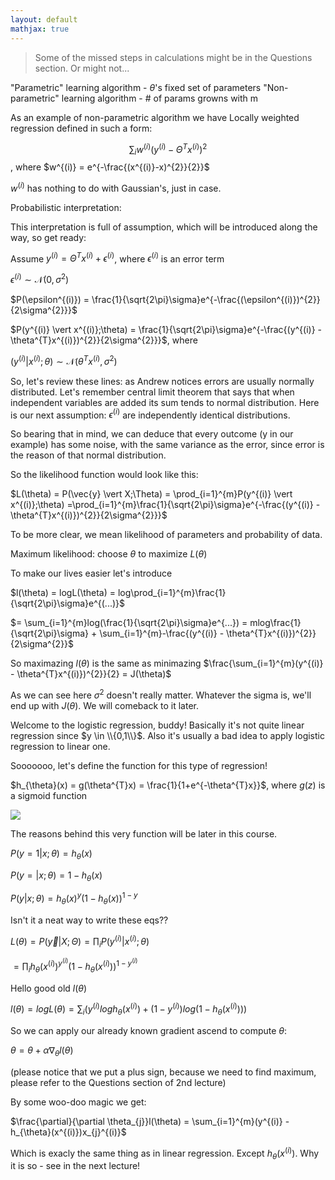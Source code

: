 ```yaml
---
layout: default
mathjax: true
---
```


> Some of the missed steps in calculations might be in the Questions section. Or might not...

"Parametric" learning algorithm
    - $\theta$'s fixed set of parameters
"Non-parametric" learning algorithm
    - # of params growns with m

As an example of non-parametric algorithm we have Locally weighted regression defined in such a form:

$$\sum_{i}w^{(i)}(y^{(i)}-\Theta^{T}x^{(i)})^{2}$$, where $w^{(i)} = e^{-\frac{(x^{(i)}-x)^{2}}{2}}$

$w^{(i)}$ has nothing to do with Gaussian's, just in case.

Probabilistic interpretation:

This interpretation is full of assumption, which will be introduced along the way, so get ready:

Assume $y^{(i)} = \Theta^{T}x^{(i)}+\epsilon^{(i)}$, where $\epsilon^{(i)}$ is an error term

$\epsilon^{(i)} \sim \mathcal{N}(0,\sigma^{2})$ 

$P(\epsilon^{(i)}) = \frac{1}{\sqrt{2\pi}\sigma}e^{-\frac{(\epsilon^{(i)})^{2}}{2\sigma^{2}}}$

$P(y^{(i)} \vert x^{(i)};\theta) = \frac{1}{\sqrt{2\pi}\sigma}e^{-\frac{(y^{(i)} - \theta^{T}x^{(i)})^{2}}{2\sigma^{2}}}$, where 

$(y^{(i)} \vert x^{(i)};\theta) \sim \mathcal{N}(\theta^{T}x^{(i)}, \sigma^{2})$

So, let's review these lines: as Andrew notices errors are usually normally distributed. Let's remember central limit theorem that says that when independent variables are added its sum tends to normal distribution. Here is our next assumption: $\epsilon^{(i)}$ are independently identical distributions. 

So bearing that in mind, we can deduce that every outcome (y in our example) has some noise, with the same variance as the error, since error is the reason of that normal distribution.

So the likelihood function would look like this:

$L(\theta) = P(\vec{y} \vert X;\Theta)
= \prod_{i=1}^{m}P(y^{(i)} \vert x^{(i)};\theta)
=\prod_{i=1}^{m}\frac{1}{\sqrt{2\pi}\sigma}e^{-\frac{(y^{(i)} - \theta^{T}x^{(i)})^{2}}{2\sigma^{2}}}$

To be more clear, we mean likelihood of parameters and probability of data.

Maximum likelihood: choose $\theta$ to maximize $L(\theta)$

To make our lives easier let's introduce 

$l(\theta) = logL(\theta) = 
log\prod_{i=1}^{m}\frac{1}{\sqrt{2\pi}\sigma}e^{(...)}$

$= \sum_{i=1}^{m}log(\frac{1}{\sqrt{2\pi}\sigma}e^{...}) = mlog\frac{1}{\sqrt{2\pi}\sigma} + \sum_{i=1}^{m}-\frac{(y^{(i)} - \theta^{T}x^{(i)})^{2}}{2\sigma^{2}}$

So maximazing $l(\theta)$ is the same as minimazing $\frac{\sum_{i=1}^{m}(y^{(i)} - \theta^{T}x^{(i)})^{2}}{2} = J(\theta)$

As we can see here $\sigma^{2}$ doesn't really matter. Whatever the sigma is, we'll end up with $J(\theta)$. We will comeback to it later.

Welcome to the logistic regression, buddy!
Basically it's not quite linear regression since $y \in \\{0,1\\}$. Also it's usually a bad idea to apply logistic regression to linear one. 

Sooooooo, let's define the function for this type of regression!

$h_{\theta}(x) = g(\theta^{T}x) = \frac{1}{1+e^{-\theta^{T}x}}$, where $g(z)$ is a sigmoid function

<img src="/CS/public/Plot-of-the-sigmoid-function.png">

The reasons behind this very function will be later in this course.

$P(y=1 \vert x; \theta) = h_{\theta}(x)$

$P(y= \vert x; \theta) = 1 - h_{\theta}(x)$

$P(y \vert x; \theta) = h_{\theta}(x)^{y}(1 - h_{\theta}(x))^{1-y}$

Isn't it a neat way to write these eqs??

$L(\theta) = P(\vec{y} \vert X;\Theta) = \prod_{i}P(y^{(i)} \vert x^{(i)}; \theta)$

$=\prod_{i}h_{\theta}(x^{(i)})^{y^{(i)}}(1 - h_{\theta}(x^{(i)}))^{1-y^{(i)}}$

Hello good old $l(\theta)$

$l(\theta) = logL(\theta) = \sum_{i}(y^{(i)}logh_{\theta}(x^{(i)}) + (1-y^{(i)})log(1-h_{\theta}(x^{(i)})))$

So we can apply our already known gradient ascend to compute $\theta$:

$\theta = \theta + \alpha\nabla_{\theta}l(\theta)$

(please notice that we put a plus sign, because we need to find maximum, please refer to the Questions section of 2nd lecture)

By some woo-doo magic we get:

$\frac{\partial}{\partial \theta_{j}}l(\theta) = \sum_{i=1}^{m}(y^{(i)} - h_{\theta}(x^{(i)})x_{j}^{(i)}$

Which is exacly the same thing as in linear regression. Except $h_{\theta}(x^{(i)})$. Why it is so - see in the next lecture! 

